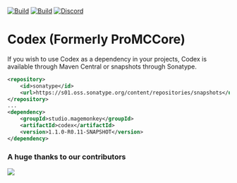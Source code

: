 [![Build](https://github.com/magemonkeystudios/codex/actions/workflows/release.yml/badge.svg?branch=main)](https://s01.oss.sonatype.org/content/repositories/releases/studio/magemonkey/codex/1.1.0-R0.11-SNAPSHOT)
[![Build](https://github.com/magemonkeystudios/codex/actions/workflows/devbuild.yml/badge.svg?branch=dev)](https://s01.oss.sonatype.org/content/repositories/snapshots/studio/magemonkey/codex/1.1.0-R0.11-SNAPSHOT)
[![Discord](https://dcbadge.vercel.app/api/server/6UzkTe6RvW?style=flat)](https://discord.gg/6UzkTe6RvW)

# Codex (Formerly ProMCCore)

If you wish to use Codex as a dependency in your projects, Codex is available through Maven Central
or snapshots through Sonatype.

```xml
<repository>
    <id>sonatype</id>
    <url>https://s01.oss.sonatype.org/content/repositories/snapshots</url>
</repository>
...
<dependency>
    <groupId>studio.magemonkey</groupId>
    <artifactId>codex</artifactId>
    <version>1.1.0-R0.11-SNAPSHOT</version>
</dependency>
```

### A huge thanks to our contributors

<a href="https://github.com/magemonkeystudios/codex/graphs/contributors">
<img src="https://contrib.rocks/image?repo=magemonkeystudios/codex" />
</a>